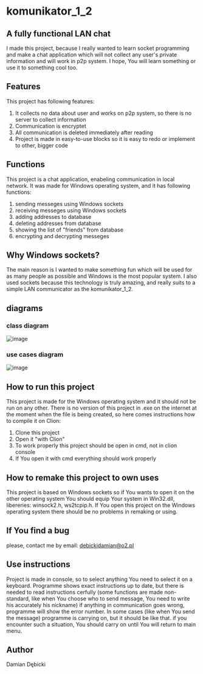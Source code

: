 # komunikator_1_2

## A fully functional LAN chat
I made this project, because I really wanted to learn socket programming and make a chat application
which will not collect any user's private information and will work in p2p system.
I hope, You will learn something or use it to something cool too.

## Features
This project has following features:
1. It collects no data about user and works on p2p system, so there is no server to collect information
2. Communication is encryptet
3. All communication is deleted immediately after reading
4. Project is made in easy-to-use blocks so it is easy to redo or implement to other, bigger code

## Functions
This project is a chat application, enabeling communication in local network. It was made for Windows operating system, and it has following functions:
1. sending messeges using Windows sockets
2. receiving messeges using Windows sockets
3. adding addresses to database
4. deleting addresses from database
5. showing the list of "friends" from database
6. encrypting and decrypting messeges

## Why Windows sockets?
The main reason is I wanted to make something fun which will be used for as many people as possible and Windows is the most popular system.
I also used sockets because this technology is truly amazing, and really suits to a simple LAN communicator as the komunikator_1_2.

## diagrams
### class diagram
![image](https://github.com/KotlecikzZiemniaczkami/komunikator_1_2/assets/127383477/59ac0107-073d-4cd0-a5f5-5154bca26000)
### use cases diagram
![image](https://github.com/KotlecikzZiemniaczkami/komunikator_1_2/assets/127383477/8d1d334e-50fc-4e26-afeb-d245a94c3742)

## How to run this project
This project is made for the Windows operating system and it should not be run on any other.
There is no version of this project in .exe on the internet at the moment when the file is being created, so here comes instructions
how to compile it on Clion:
1. Clone this project
2. Open it "with Clion"
3. To work properly this project should be open in cmd, not in clion console
4. If You open it with cmd everything should work properly

## How to remake this project to own uses
This project is based on Windows sockets so if You wants to open it on the other operating system You should equip Your system in 
Win32.dll, libereries: winsock2.h, ws2tcpip.h.
If You open this project on the Windows operating system there should be no problems in remaking or using.

## If You find a bug
please, contact me by email: debickidamian@o2.pl

## Use instructions
Project is made in console, so to select anything You need to select it on a keyboard. Programme shows exact instructions up to date, but there is
needed to read instructions cerfully (some functions are made non-standard, like when You choose who to send message, You need to write his accurately his nickname)
if anything in communication goes wrong, programme will show the error number. In some cases (like when You send the message) programme is carrying on, but
it should be like that. if you encounter such a situation, You should carry on until You will return to main menu.

## Author
Damian Dębicki


